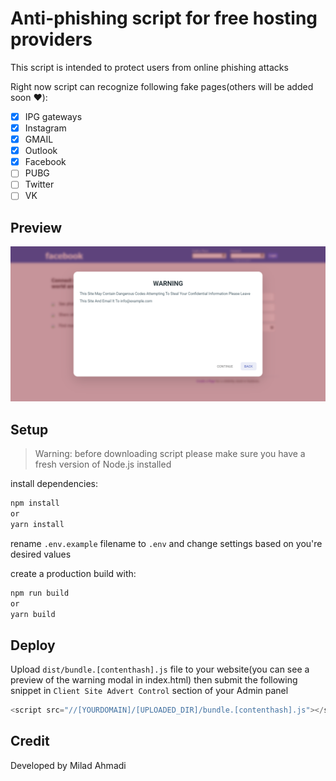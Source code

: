 # Anti-phishing script for free hosting providers
This script is intended to protect users from online phishing attacks

Right now script can recognize following fake pages(others will be added soon ❤️):
- [x] IPG gateways
- [x] Instagram
- [x] GMAIL
- [x] Outlook
- [x] Facebook
- [ ] PUBG
- [ ] Twitter
- [ ] VK
## Preview
![Preview](https://raw.githubusercontent.com/milad00ahmadi/freehost-anti-phishing/master/screenshot.png)

## Setup
> Warning: before downloading script please make sure you have a fresh version of Node.js installed

install dependencies:
```sh
npm install
or
yarn install
```

rename `.env.example` filename to `.env` and change settings based on you're desired values

create a production build with:

```sh
npm run build
or
yarn build
```


## Deploy
Upload `dist/bundle.[contenthash].js` file to your website(you can see a preview of the warning modal in index.html)
then submit the following snippet in `Client Site Advert Control` section of your Admin panel 

```js
<script src="//[YOURDOMAIN]/[UPLOADED_DIR]/bundle.[contenthash].js"></script> 
```

## Credit
Developed by Milad Ahmadi
